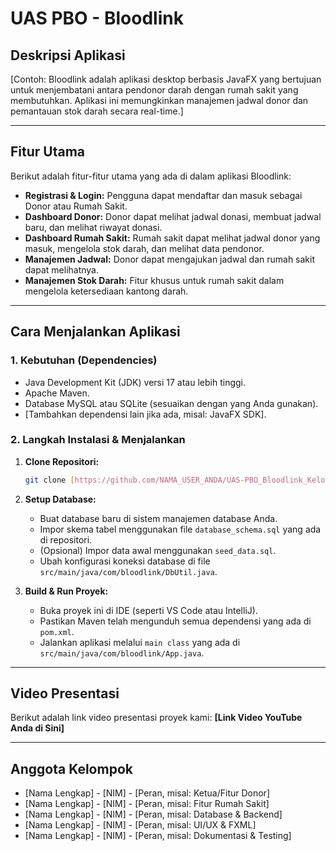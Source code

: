 # UAS PBO - Bloodlink

## Deskripsi Aplikasi
[Contoh: Bloodlink adalah aplikasi desktop berbasis JavaFX yang bertujuan untuk menjembatani antara pendonor darah dengan rumah sakit yang membutuhkan. Aplikasi ini memungkinkan manajemen jadwal donor dan pemantauan stok darah secara real-time.]

---

## Fitur Utama
Berikut adalah fitur-fitur utama yang ada di dalam aplikasi Bloodlink:
* **Registrasi & Login:** Pengguna dapat mendaftar dan masuk sebagai Donor atau Rumah Sakit.
* **Dashboard Donor:** Donor dapat melihat jadwal donasi, membuat jadwal baru, dan melihat riwayat donasi.
* **Dashboard Rumah Sakit:** Rumah sakit dapat melihat jadwal donor yang masuk, mengelola stok darah, dan melihat data pendonor.
* **Manajemen Jadwal:** Donor dapat mengajukan jadwal dan rumah sakit dapat melihatnya.
* **Manajemen Stok Darah:** Fitur khusus untuk rumah sakit dalam mengelola ketersediaan kantong darah.

---

## Cara Menjalankan Aplikasi

### 1. Kebutuhan (Dependencies)
* Java Development Kit (JDK) versi 17 atau lebih tinggi.
* Apache Maven.
* Database MySQL atau SQLite (sesuaikan dengan yang Anda gunakan).
* [Tambahkan dependensi lain jika ada, misal: JavaFX SDK].

### 2. Langkah Instalasi & Menjalankan
1.  **Clone Repositori:**
    ```bash
    git clone [https://github.com/NAMA_USER_ANDA/UAS-PBO_Bloodlink_Kelompok_Anda.git](https://github.com/NAMA_USER_ANDA/UAS-PBO_Bloodlink_Kelompok_Anda.git)
    ```
2.  **Setup Database:**
    * Buat database baru di sistem manajemen database Anda.
    * Impor skema tabel menggunakan file `database_schema.sql` yang ada di repositori.
    * (Opsional) Impor data awal menggunakan `seed_data.sql`.
    * Ubah konfigurasi koneksi database di file `src/main/java/com/bloodlink/DbUtil.java`.

3.  **Build & Run Proyek:**
    * Buka proyek ini di IDE (seperti VS Code atau IntelliJ).
    * Pastikan Maven telah mengunduh semua dependensi yang ada di `pom.xml`.
    * Jalankan aplikasi melalui `main class` yang ada di `src/main/java/com/bloodlink/App.java`.

---

## Video Presentasi
Berikut adalah link video presentasi proyek kami:
**[Link Video YouTube Anda di Sini]**

---

## Anggota Kelompok
* [Nama Lengkap] - [NIM] - [Peran, misal: Ketua/Fitur Donor]
* [Nama Lengkap] - [NIM] - [Peran, misal: Fitur Rumah Sakit]
* [Nama Lengkap] - [NIM] - [Peran, misal: Database & Backend]
* [Nama Lengkap] - [NIM] - [Peran, misal: UI/UX & FXML]
* [Nama Lengkap] - [NIM] - [Peran, misal: Dokumentasi & Testing]